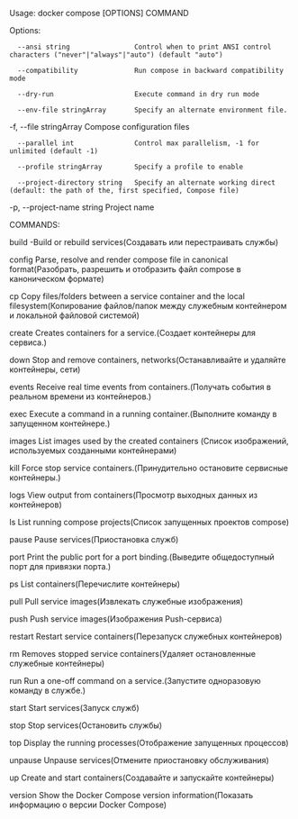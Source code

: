 Usage:  docker compose [OPTIONS] COMMAND

Options:

      --ansi string                Control when to print ANSI control characters ("never"|"always"|"auto") (default "auto")
      
      --compatibility              Run compose in backward compatibility mode
      
      --dry-run                    Execute command in dry run mode
      
      --env-file stringArray       Specify an alternate environment file.
      
  -f, --file stringArray           Compose configuration files
  
      --parallel int               Control max parallelism, -1 for unlimited (default -1)
      
      --profile stringArray        Specify a profile to enable
      
      --project-directory string   Specify an alternate working direct (default: the path of the, first specified, Compose file)
                                   
  -p, --project-name string        Project name

COMMANDS:

  build -Build or rebuild services(Создавать или перестраивать службы)
  
  config      Parse, resolve and render compose file in canonical format(Разобрать, разрешить и отобразить файл compose в каноническом формате)
  
  cp          Copy files/folders between a service container and the local filesystem(Копирование файлов/папок между служебным контейнером и локальной файловой системой)
  
  create      Creates containers for a service.(Создает контейнеры для сервиса.)
  
  down        Stop and remove containers, networks(Останавливайте и удаляйте контейнеры, сети)
  
  events      Receive real time events from containers.(Получать события в реальном времени из контейнеров.)
  
  exec        Execute a command in a running container.(Выполните команду в запущенном контейнере.)
  
  images      List images used by the created containers (Список изображений, используемых созданными контейнерами)
  
  kill        Force stop service containers.(Принудительно остановите сервисные контейнеры.)
  
  logs        View output from containers(Просмотр выходных данных из контейнеров)
  
  ls          List running compose projects(Список запущенных проектов compose)
  
  pause       Pause services(Приостановка служб)
  
  port        Print the public port for a port binding.(Выведите общедоступный порт для привязки порта.)
  
  ps          List containers(Перечислите контейнеры)
  
  pull        Pull service images(Извлекать служебные изображения)
  
  push        Push service images(Изображения Push-сервиса)
  
  restart     Restart service containers(Перезапуск служебных контейнеров)
  
  rm          Removes stopped service containers(Удаляет остановленные служебные контейнеры)
  
  run         Run a one-off command on a service.(Запустите одноразовую команду в службе.)
  
  start       Start services(Запуск служб)
  
  stop        Stop services(Остановить службы)
  
  top         Display the running processes(Отображение запущенных процессов)
  
  unpause     Unpause services(Отмените приостановку обслуживания)
  
  up          Create and start containers(Создавайте и запускайте контейнеры)
  
  version     Show the Docker Compose version information(Показать информацию о версии Docker Compose)

